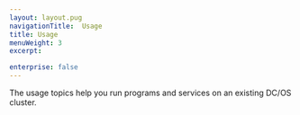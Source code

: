 ```yaml
---
layout: layout.pug
navigationTitle:  Usage
title: Usage
menuWeight: 3
excerpt:

enterprise: false
---
```


<!-- This source repo for this topic is https://github.com/dcos/dcos-docs -->


The usage topics help you run programs and services on an existing DC/OS cluster.
